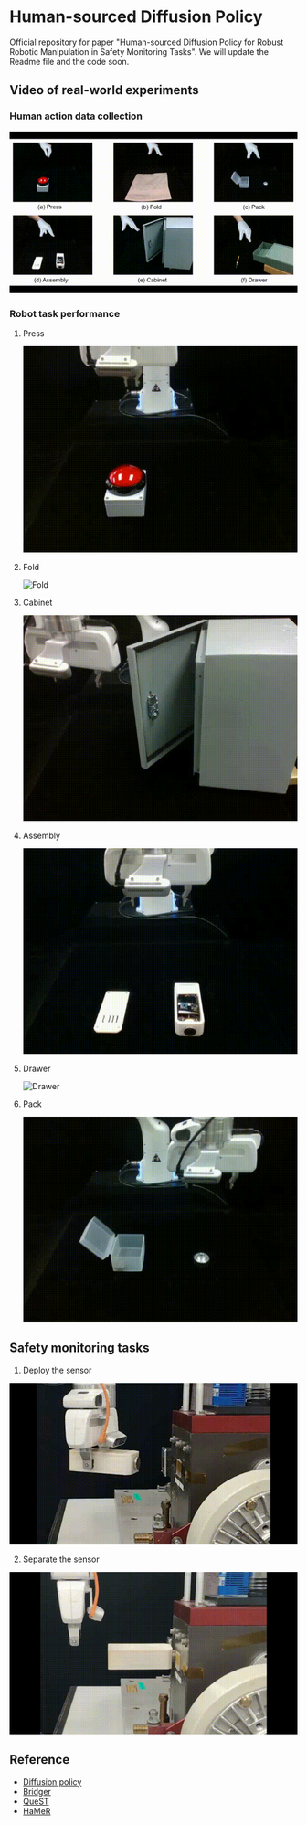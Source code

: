 # Human-sourced Diffusion Policy
Official repository for paper "Human-sourced Diffusion Policy for Robust Robotic Manipulation in Safety Monitoring Tasks". We will update the Readme file and the code soon.

## Video of real-world experiments

### Human action data collection

![Hand](./gifs/hand.gif)

### Robot task performance
1. Press

   ![Press](./gifs/press.gif)

2. Fold

   ![Fold](./gifs/fold.gif)
   
3. Cabinet

   ![Cabinet](./gifs/cabinet.gif)

4. Assembly

   ![Assembly](./gifs/assembly.gif)

5. Drawer

   ![Drawer](./gifs/drawer.gif)

6. Pack

   ![Pack](./gifs/pack.gif)
## Safety monitoring tasks

1. Deploy the sensor

![Deploy](./gifs/deploy.gif)

2. Separate the sensor

![Separate](./gifs/separate.gif)
   
## Reference
- [Diffusion policy](https://github.com/real-stanford/diffusion_policy)
- [Bridger](https://github.com/clear-nus/bridger)
- [QueST](https://github.com/pairlab/QueST)
- [HaMeR](https://github.com/geopavlakos/hamer)

